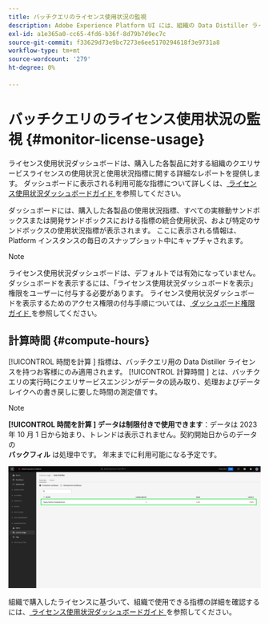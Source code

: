 ```yaml
---
title: バッチクエリのライセンス使用状況の監視
description: Adobe Experience Platform UI には、組織の Data Distiller ライセンス使用状況に関する重要な情報を表示できるダッシュボードが用意されています。
exl-id: a1e365a0-cc65-4fd6-b36f-8d79b7d9ec7c
source-git-commit: f33629d73e9bc7273e6ee5170294618f3e9731a8
workflow-type: tm+mt
source-wordcount: '279'
ht-degree: 0%

---
```


# バッチクエリのライセンス使用状況の監視 {#monitor-license-usage}

ライセンス使用状況ダッシュボードは、購入した各製品に対する組織のクエリサービスライセンスの使用状況と使用状況指標に関する詳細なレポートを提供します。 ダッシュボードに表示される利用可能な指標について詳しくは、[ ライセンス使用状況ダッシュボードガイド ](../../dashboards/guides/license-usage.md#available-metrics) を参照してください。

ダッシュボードには、購入した各製品の使用状況指標、すべての実稼動サンドボックスまたは開発サンドボックスにおける指標の統合使用状況、および特定のサンドボックスの使用状況指標が表示されます。 ここに表示される情報は、Platform インスタンスの毎日のスナップショット中にキャプチャされます。

>[!NOTE]
>
>ライセンス使用状況ダッシュボードは、デフォルトでは有効になっていません。 ダッシュボードを表示するには、「ライセンス使用状況ダッシュボードを表示」権限をユーザーに付与する必要があります。 ライセンス使用状況ダッシュボードを表示するためのアクセス権限の付与手順については、[ ダッシュボード権限ガイド ](../../dashboards/permissions.md) を参照してください。

## 計算時間 {#compute-hours}

[!UICONTROL  時間を計算 ] 指標は、バッチクエリ用の Data Distiller ライセンスを持つお客様にのみ適用されます。 [!UICONTROL  計算時間 ] とは、バッチクエリの実行時にクエリサービスエンジンがデータの読み取り、処理およびデータレイクへの書き戻しに要した時間の測定値です。

>[!NOTE]
>
>**[!UICONTROL  時間を計算 ] データは制限付きで使用できます**：データは 2023 年 10 月 1 日から始まり、トレンドは表示されません。契約開始日からのデータの <br>**バックフィル** は処理中です。 年末までに利用可能になる予定です。

![ 時間の計算指標がハイライト表示されたライセンス使用状況ダッシュボード。](../images/data-distiller/compute-hours.png)

組織で購入したライセンスに基づいて、組織で使用できる指標の詳細を確認するには、[ ライセンス使用状況ダッシュボードガイド ](../../dashboards/guides/license-usage.md) を参照してください。
